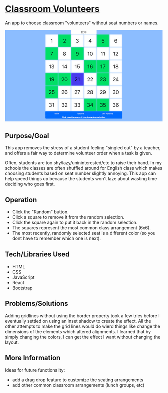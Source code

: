 # [Classroom Volunteers](https://teflassistant.com/volunteers/)
An app to choose classroom "volunteers" without seat numbers or names.

![Screenshot](screenshot.jpg)

## Purpose/Goal
This app removes the stress of a student feeling "singled out" by a teacher, and offers a fair way to determine volunteer order when a task is given.  

Often, students are too shy/lazy/unininterested/etc to raise their hand. In my schools the classes are often shuffled around for English class which makes choosing students based on seat number slightly annoying. This app can help speed things up because the students won't laze about wasting time deciding who goes first.

## Operation
* Click the "Random" button.
* Click a square to remove it from the random selection.
* Click the square again to put it back in the random selection.
* The squares represent the most common class arrangement (6x6).
* The most recently, randomly selected seat is a different color (so you dont have to remember which one is next).

## Tech/Libraries Used
* HTML
* CSS
* JavaScript
* React
* Bootstrap

## Problems/Solutions
Adding gridlines without using the border property took a few tries before I eventually settled on using an inset shadow to create the effect. All the other attempts to make the grid lines would do wierd things like change the dimensions of the elements which altered alignments. I learned that by simply changing the colors, I can get the effect I want without changing the layout.

## More Information
Ideas for future functionality:
* add a drag drop feature to customize the seating arrangements
* add other common classroom arrangements (lunch groups, etc)
